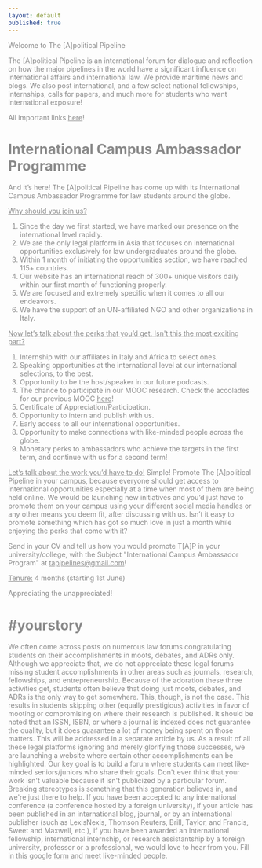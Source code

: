 ```yaml
---
layout: default
published: true
---
```

<div class="kv-background-inner " data-image="background-image: url('https://images.builderservices.io/s/cdn/v1.0/i/m?url=https%3A%2F%2Fstorage.googleapis.com%2Fproduction-bigrock-v1-0-4%2F064%2F700064%2FrtLr3UJI%2F01177b07ecce4892aedc9b5906d6a502&amp;methods=resize%2C2000%2C5000');" style="
        background-image: url('https://images.builderservices.io/s/cdn/v1.0/i/m?url=https%3A%2F%2Fstorage.googleapis.com%2Fproduction-bigrock-v1-0-4%2F064%2F700064%2FrtLr3UJI%2F01177b07ecce4892aedc9b5906d6a502&amp;methods=resize%2C2000%2C5000');
        
        
        background-color: rgb(80,80,80);
        opacity: 0.5;"></div>

# Welcome to The [A]political Pipeline

The [A]political Pipeline is an international forum for dialogue and reflection on how the major pipelines in the world have a significant influence on international affairs and international law. We provide maritime news and blogs. We also post international, and a few select national fellowships, internships, calls for papers, and much more for students who want international exposure!

All important links <a href="https://linktr.ee/tapipeline">here</a>!

# International Campus Ambassador Programme

And it’s here! The [A]political Pipeline has come up with its International Campus Ambassador Programme for law students around the globe.

<u>Why should you join us?</u>
1. Since the day we first started, we have marked our presence on the international level rapidly.
2. We are the only legal platform in Asia that focuses on international opportunities exclusively for law undergraduates around the globe.
3. Within 1 month of initiating the opportunities section, we have reached 115+ countries.
4. Our website has an international reach of 300+ unique visitors daily within our first month of functioning properly.
5. We are focused and extremely specific when it comes to all our endeavors.
6. We have the support of an UN-affiliated NGO and other organizations in Italy. 

<u>Now let’s talk about the perks that you’d get. Isn't this the most exciting part?</u>
1. Internship with our affiliates in Italy and Africa to select ones.
2. Speaking opportunities at the international level at our international selections, to the best.
3. Opportunity to be the host/speaker in our future podcasts.
4. The chance to participate in our MOOC research. Check the accolades for our previous MOOC <a href="/moocs">here</a>!
5. Certificate of Appreciation/Participation.
6. Opportunity to intern and publish with us.
7. Early access to all our international opportunities.
8. Opportunity to make connections with like-minded people across the globe.
9. Monetary perks to ambassadors who achieve the targets in the first term, and continue with us for a second term!

<u>Let’s talk about the work you’d have to do!</u>
Simple! Promote The [A]political Pipeline in your campus, because everyone should get access to international opportunities especially at a time when most of them are being held online. We would be launching new initiatives and you’d just have to promote them on your campus using your different social media handles or any other means you deem fit, after discussing with us. Isn’t it easy to promote something which has got so much love in just a month while enjoying the perks that come with it?

Send in your CV and tell us how you would promote T[A]P in your university/college, with the Subject "International Campus Ambassador Program" at <tapipelines@gmail.com>!

<u>Tenure:</u> 4 months (starting 1st June)
  
Appreciating the unappreciated!
# #yourstory

We often come across posts on numerous law forums congratulating students on their accomplishments in moots, debates, and ADRs only. Although we appreciate that, we do not appreciate these legal forums missing student accomplishments in other areas such as journals, research, fellowships, and entrepreneurship. Because of the adoration these three activities get, students often believe that doing just moots, debates, and ADRs is the only way to get somewhere. This, though, is not the case. This results in students skipping other (equally prestigious) activities in favor of mooting or compromising on where their research is published. It should be noted that an ISSN, ISBN, or where a journal is indexed does not guarantee the quality, but it does guarantee a lot of money being spent on those matters. This will be addressed in a separate article by us. As a result of all these legal platforms ignoring and merely glorifying those successes, we are launching a website where certain other accomplishments can be highlighted. Our key goal is to build a forum where students can meet like-minded seniors/juniors who share their goals. Don't ever think that your work isn't valuable because it isn't publicized by a particular forum. Breaking stereotypes is something that this generation believes in, and we're just there to help. If you have been accepted to any international conference (a conference hosted by a foreign university), if your article has been published in an international blog, journal, or by an international publisher (such as LexisNexis, Thomson Reuters, Brill, Taylor, and Francis, Sweet and Maxwell, etc.), if you have been awarded an international fellowship, international internship, or research assistantship by a foreign university, professor or a professional, we would love to hear from you. Fill in this google <a href="https://docs.google.com/forms/d/e/1FAIpQLSdZ8f8wFEw0YWyqijaPZXt-4odgzkV3C_Fg6lccUot1wD2cYA/viewform">form</a> and meet like-minded people.
